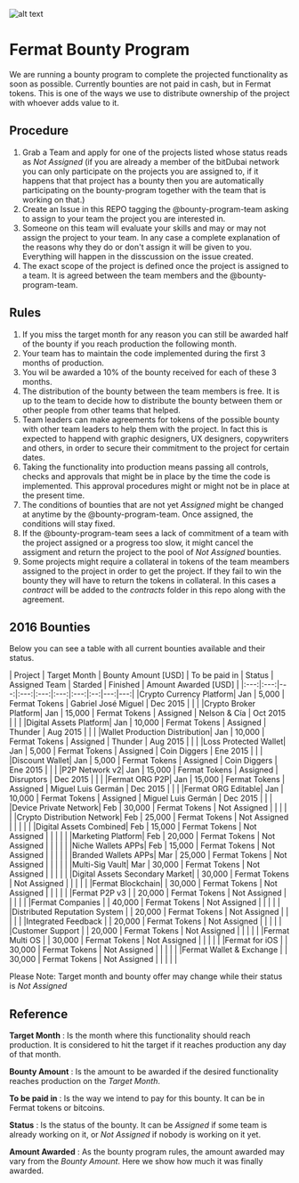 ![alt text](https://github.com/bitDubai/media-kit/blob/master/MediaKit/Fermat%20Branding/Fermat%20Logotype/Fermat_Logo_3D.png "Fermat Logo")

# Fermat Bounty Program

We are running a bounty program to complete the projected functionality as soon as possible. Currently bounties are not paid in cash, but in Fermat tokens. This is one of the ways we use to distribute ownership of the project with whoever adds value to it. 

## Procedure

1. Grab a Team and apply for one of the projects listed whose status reads as _Not Assigned_ (if you are already a member of the bitDubai network you can only participate on the projects you are assigned to, if it happens that that project has a bounty then you are automatically participating on the bounty-program together with the team that is working on that.)
2. Create an Issue in this REPO tagging the @bounty-program-team asking to assign to your team the project you are interested in.
3. Someone on this team will evaluate your skills and may or may not assign the project to your team. In any case a complete explanation of the reasons why they do or don't assign it will be given to you. Everything will happen in the disscussion on the issue created.
4. The exact scope of the project is defined once the project is assigned to a team. It is agreed between the team members and the @bounty-program-team.

## Rules

1. If you miss the target month for any reason you can still be awarded half of the bounty if you reach production the following month.
2. Your team has to maintain the code implemented during the first 3 months of production. 
3. You wil be awarded a 10% of the bounty received for each of these 3 months.
4. The distribution of the bounty between the team members is free. It is up to the team to decide how to distribute the bounty between them or other people from other teams that helped.
5. Team leaders can make agreements for tokens of the possible bounty with other team leaders to help them with the project. In fact this is expected to happend with graphic designers, UX designers, copywriters and others, in order to secure their commitment to the project for certain dates.
6. Taking the functionality into production means passing all controls, checks and approvals that might be in place by the time the code is implemented. This approval procedures might or might not be in place at the present time.
7. The conditions of bounties that are not yet _Assigned_ might be changed at anytime by the @bounty-program-team. Once assigned, the conditions will stay fixed.
8. If the @bounty-program-team sees a lack of commitment of a team with the project assigned or a progress too slow, it might cancel the assigment and return the project to the pool of _Not Assigned_ bounties.
9. Some projects might require a collateral in tokens of the team meambers assigned to the project in order to get the project. If they fail to win the bounty they will have to return the tokens in collateral. In this cases a _contract_ will be added to the _contracts_ folder in this repo along with the agreement. 


## 2016 Bounties

Below you can see a table with all current bounties available and their status. 

| Project | Target Month | Bounty Amount [USD] | To be paid in | Status | Assigned Team | Starded | Finished | Amount Awarded [USD] |
|:---:|:---:|---:|:---:|:---:|:---:|:---:|:--:|---:|---:|
|Crypto Currency Platform| Jan | 5,000 | Fermat Tokens | Gabriel José Miguel | Dec 2015 | | |
|Crypto Broker Platform| Jan | 15,000 | Fermat Tokens | Assigned | Nelson & Cía | Oct 2015 | | |
|Digital Assets Platform| Jan | 10,000 | Fermat Tokens | Assigned | Thunder | Aug 2015 | | |
|Wallet Production Distribution| Jan | 10,000 | Fermat Tokens | Assigned | Thunder | Aug 2015 | | |
|Loss Protected Wallet| Jan | 5,000 | Fermat Tokens | Assigned | Coin Diggers | Ene 2015 | | |
|Discount Wallet| Jan | 5,000 | Fermat Tokens | Assigned | Coin Diggers | Ene 2015 | | |
|P2P Network v2| Jan | 15,000 | Fermat Tokens | Assigned | Disruptors | Dec 2015 | | |
|Fermat ORG P2P| Jan | 15,000 | Fermat Tokens | Assigned | Miguel Luis Germán | Dec 2015 | | |
|Fermat ORG Editable| Jan | 10,000 | Fermat Tokens | Assigned | Miguel Luis Germán | Dec 2015 | | |
|Device Private Network| Feb | 30,000 | Fermat Tokens | Not Assigned | | | | |
|Crypto Distribution Network| Feb | 25,000 | Fermat Tokens | Not Assigned | | | | |
|Digital Assets Combined| Feb | 15,000 | Fermat Tokens | Not Assigned | | | | |
|Marketing Platform| Feb | 20,000 | Fermat Tokens | Not Assigned | | | | |
|Niche Wallets APPs| Feb | 15,000 | Fermat Tokens | Not Assigned | | | | |
|Branded Wallets APPs| Mar | 25,000 | Fermat Tokens | Not Assigned | | | | |
|Multi-Sig Vault| Mar | 30,000 | Fermat Tokens | Not Assigned | | | | |
|Digital Assets Secondary Market|  | 30,000 | Fermat Tokens | Not Assigned | | | | |
|Fermat Blockchain|  | 30,000 | Fermat Tokens | Not Assigned | | | | |
|Fermat P2P v3 |  | 20,000 | Fermat Tokens | Not Assigned | | | | |
|Fermat Companies |  | 40,000 | Fermat Tokens | Not Assigned | | | | |
|Distributed Reputation System |  | 20,000 | Fermat Tokens | Not Assigned | | | | |
|Integrated Feedback |  | 20,000 | Fermat Tokens | Not Assigned | | | | |
|Customer Support |  | 20,000 | Fermat Tokens | Not Assigned | | | | |
|Fermat Multi OS |  | 30,000 | Fermat Tokens | Not Assigned | | | | |
|Fermat for iOS |  | 30,000 | Fermat Tokens | Not Assigned | | | | |
|Fermat Wallet & Exchange |  | 30,000 | Fermat Tokens | Not Assigned | | | | |


Please Note: Target month and bounty offer may change while their status is _Not Assigned_

## Reference 

**Target Month** : Is the month where this functionality should reach production. It is considered to hit the target if it reaches production any day of that month.

**Bounty Amount** : Is the amount to be awarded if the desired functionality reaches production on the _Target Month_. 

**To be paid in** : Is the way we intend to pay for this bounty. It can be in Fermat tokens or bitcoins.

**Status** : Is the status of the bounty. It can be _Assigned_ if some team is already working on it, or _Not Assigned_ if nobody is working on it yet.

**Amount Awarded** : As the bounty program rules, the amount awarded may vary from the _Bounty Amount_. Here we show how much it was finally awarded.

